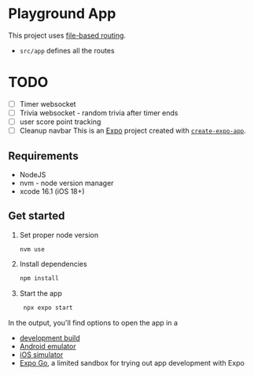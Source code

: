 # Playground App

This project uses [file-based routing](https://docs.expo.dev/router/introduction).

- `src/app` defines all the routes

# TODO

- [ ] Timer websocket
- [ ] Trivia websocket - random trivia after timer ends
- [ ] user score point tracking
- [ ] Cleanup navbar
      This is an [Expo](https://expo.dev) project created with [`create-expo-app`](https://www.npmjs.com/package/create-expo-app).

## Requirements

- NodeJS
- nvm - node version manager
- xcode 16.1 (iOS 18+)

## Get started

1. Set proper node version

   ```
   nvm use
   ```

1. Install dependencies

   ```bash
   npm install
   ```

1. Start the app

   ```bash
    npx expo start
   ```

In the output, you'll find options to open the app in a

- [development build](https://docs.expo.dev/develop/development-builds/introduction/)
- [Android emulator](https://docs.expo.dev/workflow/android-studio-emulator/)
- [iOS simulator](https://docs.expo.dev/workflow/ios-simulator/)
- [Expo Go](https://expo.dev/go), a limited sandbox for trying out app development with Expo
